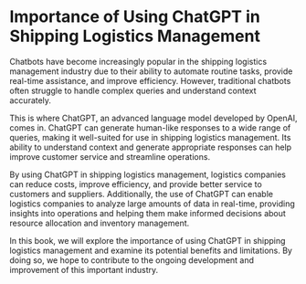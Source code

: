 Importance of Using ChatGPT in Shipping Logistics Management
==========================================================================

Chatbots have become increasingly popular in the shipping logistics management industry due to their ability to automate routine tasks, provide real-time assistance, and improve efficiency. However, traditional chatbots often struggle to handle complex queries and understand context accurately.

This is where ChatGPT, an advanced language model developed by OpenAI, comes in. ChatGPT can generate human-like responses to a wide range of queries, making it well-suited for use in shipping logistics management. Its ability to understand context and generate appropriate responses can help improve customer service and streamline operations.

By using ChatGPT in shipping logistics management, logistics companies can reduce costs, improve efficiency, and provide better service to customers and suppliers. Additionally, the use of ChatGPT can enable logistics companies to analyze large amounts of data in real-time, providing insights into operations and helping them make informed decisions about resource allocation and inventory management.

In this book, we will explore the importance of using ChatGPT in shipping logistics management and examine its potential benefits and limitations. By doing so, we hope to contribute to the ongoing development and improvement of this important industry.

